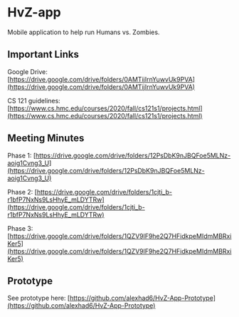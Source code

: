 # HvZ-app
Mobile application to help run Humans vs. Zombies.

## Important Links
Google Drive: [https://drive.google.com/drive/folders/0AMTijIrnYuwvUk9PVA](https://drive.google.com/drive/folders/0AMTijIrnYuwvUk9PVA)

CS 121 guidelines: [https://www.cs.hmc.edu/courses/2020/fall/cs121s1/projects.html](https://www.cs.hmc.edu/courses/2020/fall/cs121s1/projects.html)

## Meeting Minutes

Phase 1: [https://drive.google.com/drive/folders/12PsDbK9nJBQFoe5MLNz-aoig1Cvng3_U](https://drive.google.com/drive/folders/12PsDbK9nJBQFoe5MLNz-aoig1Cvng3_U)

Phase 2: [https://drive.google.com/drive/folders/1cjti_b-r1bfP7NxNs9LsHhyE_mLDYTRw](https://drive.google.com/drive/folders/1cjti_b-r1bfP7NxNs9LsHhyE_mLDYTRw)

Phase 3: [https://drive.google.com/drive/folders/1QZV9lF9he2Q7HFidkpeMIdmMBRxiKer5](https://drive.google.com/drive/folders/1QZV9lF9he2Q7HFidkpeMIdmMBRxiKer5)

## Prototype
See prototype here: [https://github.com/alexhad6/HvZ-App-Prototype](https://github.com/alexhad6/HvZ-App-Prototype)
